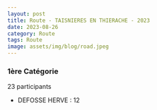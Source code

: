 ```yaml
---
layout: post
title: Route - TAISNIERES EN THIERACHE - 2023
date: 2023-08-26
category: Route
tags: Route
image: assets/img/blog/road.jpeg
---
```


### 1ère Catégorie
23 participants
- DEFOSSE HERVE : 12
